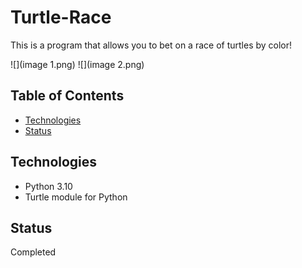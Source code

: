 # Turtle-Race
This is a program that allows you to bet on a race of turtles by color!

![](image 1.png)
![](image 2.png)

## Table of Contents

- [Technologies](#technologies)
- [Status](#status)

## Technologies
- Python 3.10
- Turtle module for Python

## Status
Completed
